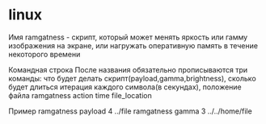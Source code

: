 # linux
Имя
ramgatness - скрипт, который может менять яркость или гамму изображения на экране, или нагружать оперативную память в течение некоторого времени

Командная строка
После названия обязательно прописываются три команды: что будет делать скрипт(payload,gamma,brightness), сколько будет длиться итерация каждого символа(в секундах), положение файла
ramgatness action time file_location

Пример
ramgatness payload 4 ../file
ramgatness gamma 3 ../../home/file
